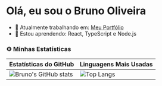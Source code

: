# Olá, eu sou o Bruno Oliveira

- 🔭 Atualmente trabalhando em: [Meu Portfólio](https://github.com/Dev-BrunoOliveira/PORTFOLIO)
- 🌱 Estou aprendendo: React, TypeScript e Node.js

### ⚙️ Minhas Estatísticas

| Estatísticas do GitHub | Linguagens Mais Usadas |
|-------------------------|------------------------|
| ![Bruno's GitHub stats](https://github-readme-stats.vercel.app/api?username=Dev-BrunoOliveira&show_icons=true&theme=radical) | ![Top Langs](https://github-readme-stats.vercel.app/api/top-langs/?username=Dev-BrunoOliveira&layout=compact&theme=radical) |
